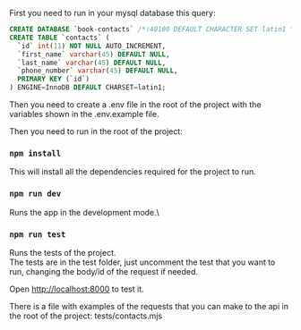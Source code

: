 First you need to run in your mysql database this query:

```sql
CREATE DATABASE `book-contacts` /*!40100 DEFAULT CHARACTER SET latin1 */;
CREATE TABLE `contacts` (
  `id` int(11) NOT NULL AUTO_INCREMENT,
  `first_name` varchar(45) DEFAULT NULL,
  `last_name` varchar(45) DEFAULT NULL,
  `phone_number` varchar(45) DEFAULT NULL,
  PRIMARY KEY (`id`)
) ENGINE=InnoDB DEFAULT CHARSET=latin1;
```

Then you need to create a .env file in the root of the project with the variables shown in the .env.example file.

Then you need to run in the root of the project:

### `npm install`

This will install all the dependencies required for the project to run.

### `npm run dev`

Runs the app in the development mode.\

### `npm run test`

Runs the tests of the project.\
The tests are in the test folder, just uncomment the test that you want to run, changing the body/id of the request if needed.


Open [http://localhost:8000](http://localhost:8000) to test it.

There is a file with examples of the requests that you can make to the api in the root of the project: tests/contacts.mjs




